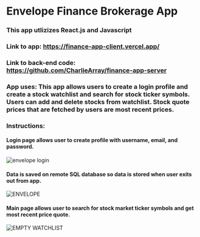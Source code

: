 # Envelope Finance Brokerage App

### This app utlizizes React.js and Javascript

### Link to app: https://finance-app-client.vercel.app/

### Link to back-end code: https://github.com/CharlieArray/finance-app-server

### App uses: This app allows users to create a login profile and create a stock watchlist and search for stock ticker symbols. Users can add and delete stocks from watchlist. Stock quote prices that are fetched by users are most recent prices.

### Instructions:

#### Login page allows user to create profile with username, email, and password.
![envelope login](https://user-images.githubusercontent.com/59151304/111723124-10b4ee00-8831-11eb-9162-8b20869baf5c.JPG)


#### Data is saved on remote SQL database so data is stored when user exits out from app.
![ENVELOPE](https://user-images.githubusercontent.com/59151304/111723126-10b4ee00-8831-11eb-84e5-f1a90b4dd720.JPG)

#### Main page allows user to search for stock market ticker symbols and get most recent price quote. 
![EMPTY WATCHLIST](https://user-images.githubusercontent.com/59151304/111723121-101c5780-8831-11eb-908c-d0dfc34b4ef8.JPG)
   
